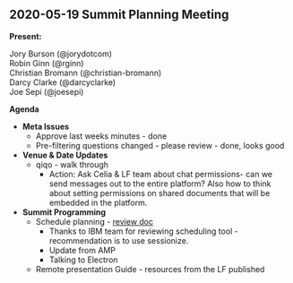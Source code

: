 ## 2020-05-19 Summit Planning Meeting

**Present:**

Jory Burson (@jorydotcom)  
Robin Ginn (@rginn)  
Christian Bromann (@christian-bromann)  
Darcy Clarke (@darcyclarke)  
Joe Sepi (@joesepi)  

**Agenda**

*   **Meta Issues**
    *   Approve last weeks minutes - done
    *   Pre-filtering questions changed - please review - done, looks good
*   **Venue & Date Updates**
    *   qiqo - walk through
        * Action: Ask Celia & LF team about chat permissions- can we send messages out to the entire platform? Also how to think about setting permissions on shared documents that will be embedded in the platform.
*   **Summit Programming**
    *   Schedule planning - [review doc](https://docs.google.com/spreadsheets/d/1H7UqGad5oxV5t5rDxj2oeczmxcXClFyOB_kQ36veWDk/edit#gid=2004366178)
        *   Thanks to IBM team for reviewing scheduling tool - recommendation is to use sessionize.
        *   Update from AMP
        *   Talking to Electron
    *   Remote presentation Guide - resources from the LF published